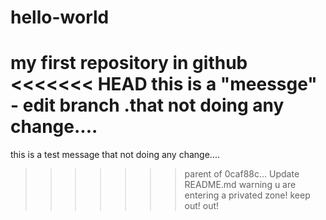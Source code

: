 # hello-world
my first repository in github
<<<<<<< HEAD
this is a "meessge" - edit branch .that not doing any change....
=======
this is a test message that not doing any change....
>>>>>>> parent of 0caf88c... Update README.md
warning
u are entering a privated zone!
keep out!
out!
